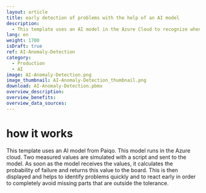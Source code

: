 ```yaml
---
layout: article
title: early detection of problems with the help of an AI model
description: 
  - This template uses an AI model in the Azure Cloud to recognize when the probability of a faulty production increases. Two measured values are transmitted to an AI model and the calculated probability is returned as a value with the help of the JSON data source. With this value you can quickly make the current danger visible and react early enough to completely avoid incorrect production.
lang: en
weight: 1700
isDraft: true
ref: AI-Anomaly-Detection
category:
  - Production
  - AI
image: AI-Anomaly-Detection.png
image_thumbnail: AI-Anomaly-Detection_thumbnail.png
download: AI-Anomaly-Detection.pbmx
overview_description:
overview_benefits:
overview_data_sources:
---
```

# how it works

This template uses an AI model from Paiqo. This model runs in the Azure cloud.
Two measured values are simulated with a script and sent to the model. As soon as the model receives the values, it calculates the probability of failure and returns this value to the board. This is then displayed and helps to identify problems quickly and to react early in order to completely avoid missing parts that are outside the tolerance.